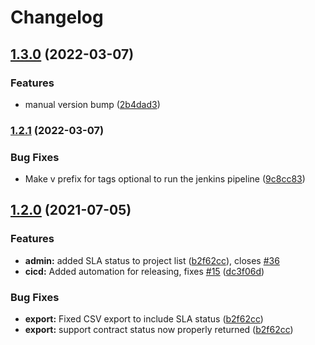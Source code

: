 # Changelog

## [1.3.0](https://www.github.com/Amsterdam/masterlist/compare/v1.2.1...v1.3.0) (2022-03-07)


### Features

* manual version bump ([2b4dad3](https://www.github.com/Amsterdam/masterlist/commit/2b4dad38cc3851ae143d951108d08e75a05066d4))

### [1.2.1](https://www.github.com/Amsterdam/masterlist/compare/v1.2.0...v1.2.1) (2022-03-07)


### Bug Fixes

* Make v prefix for tags optional to run the jenkins pipeline ([9c8cc83](https://www.github.com/Amsterdam/masterlist/commit/9c8cc837242170792bead2b95130ae4deb1de584))

## [1.2.0](https://www.github.com/Amsterdam/masterlist/compare/v1.1.4...v1.2.0) (2021-07-05)


### Features

* **admin:** added SLA status to project list ([b2f62cc](https://www.github.com/Amsterdam/masterlist/commit/b2f62cc0b8a0bec8e7ec2a7cb01046e59c1b4b91)), closes [#36](https://www.github.com/Amsterdam/masterlist/issues/36)
* **cicd:** Added automation for releasing, fixes [#15](https://www.github.com/Amsterdam/masterlist/issues/15) ([dc3f06d](https://www.github.com/Amsterdam/masterlist/commit/dc3f06d61e1137858eb824bcee87b43ca02ab877))


### Bug Fixes

* **export:** Fixed CSV export to include SLA status ([b2f62cc](https://www.github.com/Amsterdam/masterlist/commit/b2f62cc0b8a0bec8e7ec2a7cb01046e59c1b4b91))
* **export:** support contract status now properly returned ([b2f62cc](https://www.github.com/Amsterdam/masterlist/commit/b2f62cc0b8a0bec8e7ec2a7cb01046e59c1b4b91))
